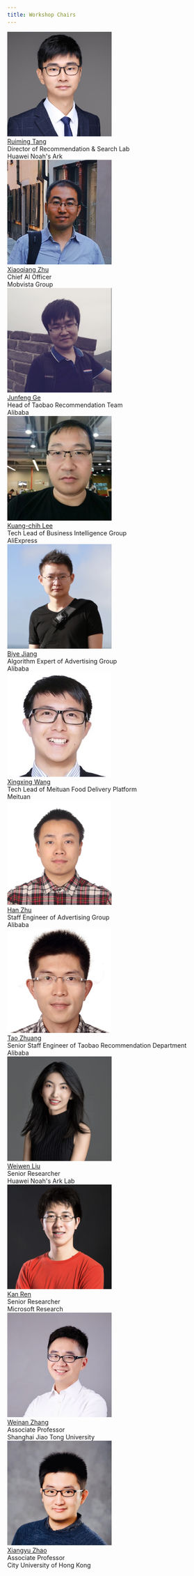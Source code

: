 ```yaml
---
title: Workshop Chairs
---
```



  <div class="photo">
  <a href="https://scholar.google.com.sg/citations?user=fUtHww0AAAAJ&hl=en">
  <img src="/assets/imgs/trm.jpeg" width="240">
  </a><br>
  <a href="https://scholar.google.com.sg/citations?user=fUtHww0AAAAJ&hl=en">Ruiming Tang</a>
  <div>Director of Recommendation & Search Lab</div>
  <div>Huawei Noah's Ark </div>
  </div>
  
  <div class="photo">
  <a href="https://scholar.google.com/citations?user=eUMnOc0AAAAJ&hl=en">
  <img src="/assets/imgs/zxq.jpeg" width="240">
  </a><br>
  <a href="https://scholar.google.com/citations?user=eUMnOc0AAAAJ&hl=en">Xiaoqiang Zhu</a>
  <div>Chief AI Officer</div>
  <div>Mobvista Group</div>
  </div>
  
  <div class="photo">
  <a href="">
  <img src="/assets/imgs/gjf.jpg" width="240">
  </a><br>
  <a href="">Junfeng Ge</a>
  <div>Head of Taobao Recommendation Team</div>
  <div>Alibaba</div>
  </div>


  <div class="photo">
  <a href="https://scholar.google.com/citations?user=r9JOIloAAAAJ&hl=en">
  <img src="/assets/imgs/lkc.jpg" width="240">
  </a><br>
   <a href="https://scholar.google.com/citations?user=r9JOIloAAAAJ&hl=en">Kuang-chih Lee</a>
  <div>Tech Lead of Business Intelligence Group</div>
  <div>AliExpress</div>
  </div>
  
<div class="photo">
  <a href="http://byeah.github.io" >
  <img src="/assets/imgs/jby.jpg" width="240">
  </a><br>
  <a href="http://byeah.github.io">Biye Jiang</a>
  <div>Algorithm Expert of Advertising Group</div>
  <div>Alibaba</div>
  </div>


  <div class="photo">
  <a href="">
    <img src="/assets/imgs/wxx.jpg" width="240">
  </a><br>
  <a href="">Xingxing Wang</a>
  <div>Tech Lead of Meituan Food Delivery Platform</div>
    <div>Meituan</div>
  </div>

  <div class="photo">
  <a href="https://scholar.google.com/citations?user=kAT8BcIAAAAJ">
    <img src="/assets/imgs/zh.jpeg" width="240">
  </a><br>
  <a href="https://scholar.google.com/citations?user=kAT8BcIAAAAJ">Han Zhu</a>
  <div>Staff Engineer of Advertising Group</div>
    <div>Alibaba</div>
  </div>
  
  <div class="photo">
  <a href="https://scholar.google.com/citations?user=mXN0KTIAAAAJ">
    <img src="/assets/imgs/zt.jpg" width="240">
  </a><br>
  <a href="https://scholar.google.com/citations?user=mXN0KTIAAAAJ">Tao Zhuang</a>
  <div>Senior Staff Engineer of Taobao Recommendation Department</div>
  <div>Alibaba</div>
  </div>
  
<div class="photo">
  <a href="https://wwliu555.github.io/">
    <img src="/assets/imgs/lww.jpeg" width="240">
  </a><br>
  <a href="https://wwliu555.github.io/">Weiwen Liu</a>
  <div>Senior Researcher</div>
    <div>Huawei Noah's Ark Lab</div>
  </div>
  
  
  <div class="photo">
  <a href="http://www.saying.ren/">
    <img src="/assets/imgs/rk.jpg" width="240">
  </a><br>
  <a href="http://www.saying.ren/">Kan Ren</a>
  <div>Senior Researcher</div>
  <div>Microsoft Research</div>
  </div>


  <div class="photo">
  <a href="http://wnzhang.net">
    <img src="/assets/imgs/zwn.png" width="240">
  </a><br>
  <a href="http://wnzhang.net">Weinan Zhang</a>
  <div>Associate Professor</div>
  <div>Shanghai Jiao Tong University</div>
  </div>

  <div class="photo">
  <a href="https://zhaoxyai.github.io/">
    <img src="/assets/imgs/zxy.jpeg" width="240">
  </a><br>
  <a href="https://zhaoxyai.github.io/">Xiangyu Zhao</a>
  <div>Associate Professor</div>
  <div> City University of Hong Kong</div>
  </div>
